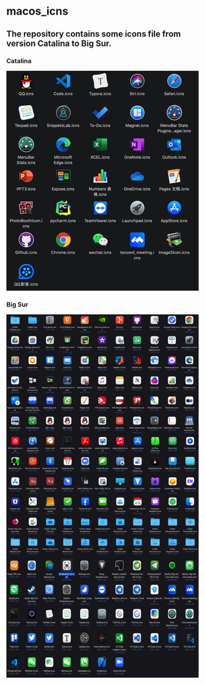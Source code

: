 # macos_icns
 
## The repository contains some icons file from version Catalina to Big Sur.

### Catalina

![catalina image](https://github.com/BIT-zhwang/macos_icns/blob/main/resources/catalina_icons_thumbnail.jpg)

### Big Sur

![big sur image](https://github.com/BIT-zhwang/macos_icns/blob/main/resources/big_sur_icons_thumbnail.png)


